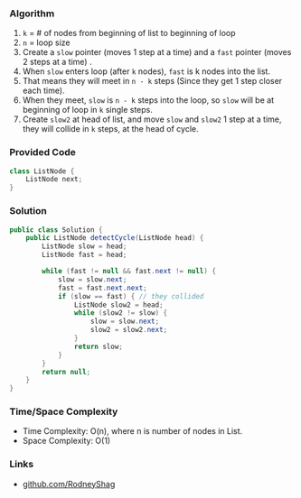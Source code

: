 ### Algorithm

1. `k` = # of nodes from beginning of list to beginning of loop
1. `n` = loop size
1. Create a `slow` pointer (moves 1 step at a time) and a `fast` pointer (moves 2 steps at a time) .
1. When `slow` enters loop (after `k` nodes), `fast` is k nodes into the list.
1. That means they will meet in `n - k` steps (Since they get 1 step closer each time).
1. When they meet, `slow` is `n - k` steps into the loop, so `slow` will be at beginning of loop in `k` single steps.
1. Create `slow2` at head of list, and move `slow` and `slow2` 1 step at a time, they will collide in `k` steps, at the head of cycle.

### Provided Code

```java
class ListNode {
    ListNode next;
}
```

### Solution

```java
public class Solution {
    public ListNode detectCycle(ListNode head) {
        ListNode slow = head;
        ListNode fast = head;

        while (fast != null && fast.next != null) {
            slow = slow.next;
            fast = fast.next.next;
            if (slow == fast) { // they collided
                ListNode slow2 = head;
                while (slow2 != slow) {
                    slow = slow.next;
                    slow2 = slow2.next;
                }
                return slow;
            }
        }
        return null;
    }
}
```

### Time/Space Complexity

-  Time Complexity: O(n), where n is number of nodes in List.
- Space Complexity: O(1)

### Links

- [github.com/RodneyShag](https://github.com/RodneyShag)
